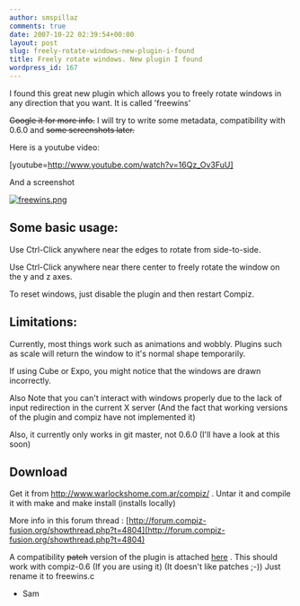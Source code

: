 ```yaml
---
author: smspillaz
comments: true
date: 2007-10-22 02:39:54+00:00
layout: post
slug: freely-rotate-windows-new-plugin-i-found
title: Freely rotate windows. New plugin I found
wordpress_id: 167
---
```


I found this great new plugin which allows you to freely rotate windows in any direction that you want. It is called 'freewins'

<strike>Google it for more info.</strike> I will try to write some metadata, compatibility with 0.6.0 and <strike>some screenshots later.</strike>

Here is a youtube video:

[youtube=http://www.youtube.com/watch?v=16Qz_Ov3FuU]

And a screenshot

[![freewins.png](http://smspillaz.files.wordpress.com/2007/10/freewins.png)](http://smspillaz.files.wordpress.com/2007/10/freewins.png)


## Some basic usage:


Use Ctrl-Click anywhere near the edges to rotate from side-to-side.

Use Ctrl-Click anywhere near there center to freely rotate the window on the y and z axes.

To reset windows, just disable the plugin and then restart Compiz.


## Limitations:


Currently, most things work such as animations and wobbly. Plugins such as scale will return the window to it's normal shape temporarily.

If using Cube or Expo, you might notice that the windows are drawn incorrectly.

Also Note that you can't interact with windows properly due to the lack of input redirection in the current X server (And the fact that working versions of the plugin and compiz have not implemented it)

Also, it currently only works in git master, not 0.6.0 (I'll have a look at this soon)


## Download


Get it from http://www.warlockshome.com.ar/compiz/ . Untar it and compile it with make and make install (installs locally)

More info in this forum thread : [http://forum.compiz-fusion.org/showthread.php?t=4804](http://forum.compiz-fusion.org/showthread.php?t=4804)

A compatibility <strike>patch</strike> version of the plugin is attached [here](http://smspillaz.googlepages.com/freewins0.6.c) . This should work with compiz-0.6 (If you are using it) (It doesn't like patches ;-)) Just rename it to freewins.c

- Sam
